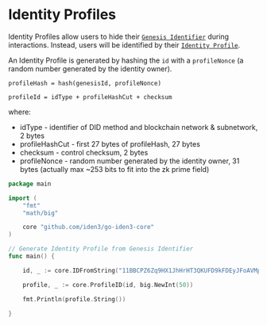 # Identity Profiles

Identity Profiles allow users to hide their [`Genesis Identifier`](identifier.md) during interactions. Instead, users will be identified by their [`Identity Profile`](../../protocol/spec.md#identity-profiles-new).

An Identity Profile is generated by hashing the `id` with a `profileNonce` (a random number generated by the identity owner).

```
profileHash = hash(genesisId, profileNonce)

profileId = idType + profileHashCut + checksum
```
where:
* idType - identifier of DID method and blockchain network & subnetwork, 2 bytes
* profileHashCut - first 27 bytes of profileHash, 27 bytes
* checksum - control checksum, 2 bytes
* profileNonce - random number generated by the identity owner, 31 bytes (actually max ~253 bits to fit into the zk prime field)

```go
package main

import (
	"fmt"
	"math/big"

	core "github.com/iden3/go-iden3-core"
)

// Generate Identity Profile from Genesis Identifier
func main() {

    id, _ := core.IDFromString("11BBCPZ6Zq9HX1JhHrHT3QKUFD9kFDEyJFoAVMptVs")

    profile, _ := core.ProfileID(id, big.NewInt(50))

    fmt.Println(profile.String())

}
```
